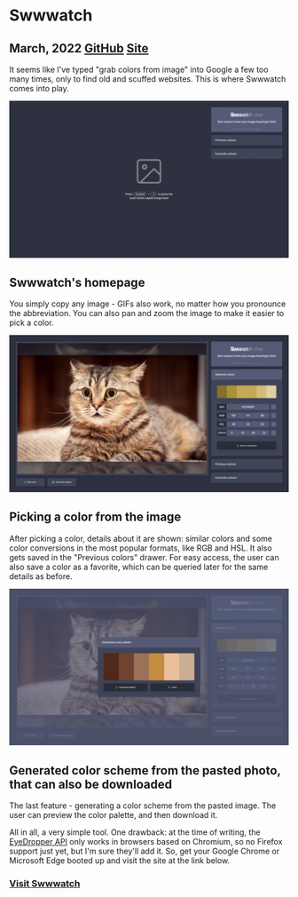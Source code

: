 # Swwwatch

## March, 2022 [GitHub](https://github.com/vlad-solomon/swwwatch) [Site](https://vlad-solomon.github.io/swwwatch/)

It seems like I've typed "grab colors from image" into Google a few too many times, only to find old and scuffed websites. This is where Swwwatch comes into play.

<img src="img/hero.jpeg">

## Swwwatch's homepage

You simply copy any image - GIFs also work, no matter how you pronounce the abbreviation. You can also pan and zoom the image to make it easier to pick a color.

<img src="img/picking a color.jpeg">

## Picking a color from the image

After picking a color, details about it are shown: similar colors and some color conversions in the most popular formats, like RGB and HSL. It also gets saved in the "Previous colors" drawer. For easy access, the user can also save a color as a favorite, which can be queried later for the same details as before.

<img src="img/color scheme.jpeg">

## Generated color scheme from the pasted photo, that can also be downloaded

The last feature - generating a color scheme from the pasted image. The user can preview the color palette, and then download it.

All in all, a very simple tool. One drawback: at the time of writing, the [EyeDropper API](https://developer.mozilla.org/en-US/docs/Web/API/EyeDropper_API) only works in browsers based on Chromium, so no Firefox support just yet, but I'm sure they'll add it. So, get your Google Chrome or Microsoft Edge booted up and visit the site at the link below.

### [Visit Swwwatch](https://vlad-solomon.github.io/swwwatch/)
